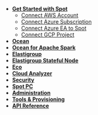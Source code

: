 <!-- Table of Contents -->

- [**Get Started with Spot**](connect-your-cloud-provider/)
  - [Connect AWS Account](connect-your-cloud-provider/aws-account)
  - [Connect Azure Subscription](connect-your-cloud-provider/azure-account)
  - [Connect Azure EA to Spot](connect-your-cloud-provider/azure-ea-account)
  - [Connect GCP Project](connect-your-cloud-provider/gcp-project)
- [**Ocean**](ocean/)
- [**Ocean for Apache Spark**](ocean-spark/)
- [**Elastigroup**](elastigroup/)
- [**Elastigroup Stateful Node**](managed-instance/)
- [**Eco**](eco/)
- [**Cloud Analyzer**](cloud-analyzer/)
- [**Security**](spot-security/)
- [**Spot PC**](spot-pc/)
- [**Administration**](administration/)
- [**Tools & Provisioning**](tools-and-provisioning/)
- <a href="https://docs.spot.io/api" target="_blank"><strong>API Reference <i data-feather="external-link"></i></strong></a>
